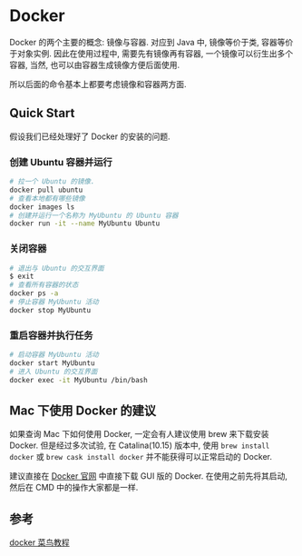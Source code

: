 # Docker

Docker 的两个主要的概念: 镜像与容器. 对应到 Java 中, 镜像等价于类, 容器等价于对象实例. 因此在使用过程中, 需要先有镜像再有容器, 一个镜像可以衍生出多个容器, 当然, 也可以由容器生成镜像方便后面使用. 

所以后面的命令基本上都要考虑镜像和容器两方面. 

## Quick Start
假设我们已经处理好了 Docker 的安装的问题. 

### 创建 Ubuntu 容器并运行
``` sh
# 拉一个 Ubuntu 的镜像. 
docker pull ubuntu
# 查看本地都有哪些镜像
docker images ls
# 创建并运行一个名称为 MyUbuntu 的 Ubuntu 容器
docker run -it --name MyUbuntu Ubuntu
```

### 关闭容器
``` sh
# 退出与 Ubuntu 的交互界面
$ exit
# 查看所有容器的状态
docker ps -a
# 停止容器 MyUbuntu 活动
docker stop MyUbuntu
```

### 重启容器并执行任务
``` sh
# 启动容器 MyUbuntu 活动
docker start MyUbuntu
# 进入 Ubuntu 的交互界面
docker exec -it MyUbuntu /bin/bash
```

<!-- ## 几个比较重要的命令的总结
- run 对镜像的操作, 从镜像创建(必要的时候 pull)容器, 并让容器 start 起来执行某项任务 
- exec 对容器的操作, 让一个 start 了的镜像执行某项任务.
- commit 可以看做是 run 的拟操作, 从一个容器生成一个镜像.
- build 使用 Docker File 创建容器. -->

## Mac 下使用 Docker 的建议
如果查询 Mac 下如何使用 Docker, 一定会有人建议使用 brew 来下载安装 Docker. 但是经过多次试验, 在 Catalina(10.15) 版本中, 使用 `brew install docker` 或 `brew cask install docker` 并不能获得可以正常启动的 Docker. 

建议直接在 [Docker 官网](www.docker.com) 中直接下载 GUI 版的 Docker. 在使用之前先将其启动, 然后在 CMD 中的操作大家都是一样. 

## 参考
[docker 菜鸟教程](https://www.runoob.com/docker/docker-tutorial.html)